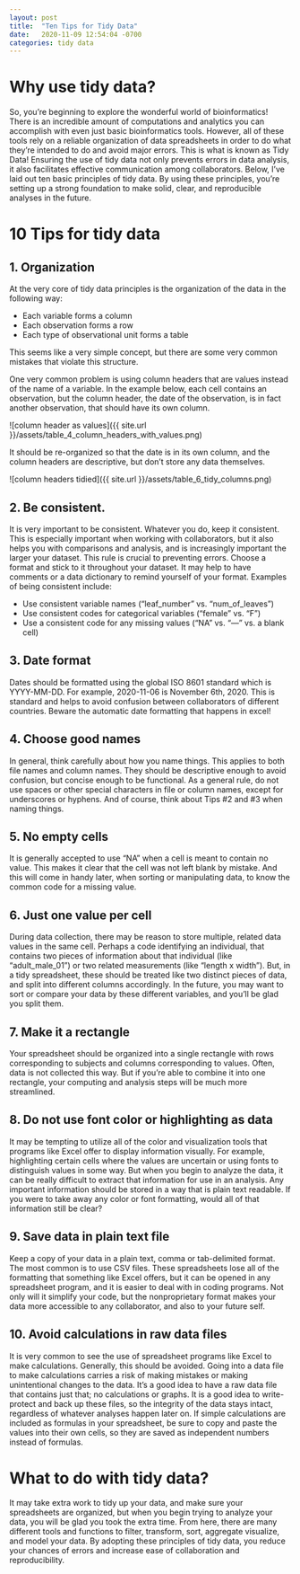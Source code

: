 ```yaml
---
layout: post
title:  "Ten Tips for Tidy Data"
date:   2020-11-09 12:54:04 -0700
categories: tidy data
---
```


# Why use tidy data?

So, you’re beginning to explore the wonderful world of bioinformatics! There is an incredible amount of computations and analytics you can accomplish with even just basic bioinformatics tools. However, all of these tools rely on a reliable organization of data spreadsheets in order to do what they’re intended to do and avoid major errors. This is what is known as Tidy Data! Ensuring the use of tidy data not only prevents errors in data analysis, it also facilitates effective communication among collaborators. Below, I’ve laid out ten basic principles of tidy data. By using these principles, you’re setting up a strong foundation to make solid, clear, and reproducible analyses in the future.

# 10 Tips for tidy data
## 1.	Organization

At the very core of tidy data principles is the organization of the data in the following way:

* Each variable forms a column
* Each observation forms a row
* Each type of observational unit forms a table

This seems like a very simple concept, but there are some very common mistakes that violate this structure.

One very common problem is using column headers that are values instead of the name of a variable. In the example below, each cell contains an observation, but the column header, the date of the observation, is in fact another observation, that should have its own column.

![column header as values]({{ site.url }}/assets/table_4_column_headers_with_values.png)

It should be re-organized so that the date is in its own column, and the column headers are descriptive, but don’t store any data themselves.

![column headers tidied]({{ site.url }}/assets/table_6_tidy_columns.png)


## 2.	Be consistent.
It is very important to be consistent. Whatever you do, keep it consistent.  This is especially important when working with collaborators, but it also helps you with comparisons and analysis, and is increasingly important the larger your dataset. This rule is crucial to preventing errors. Choose a format and stick to it throughout your dataset. It may help to have comments or a data dictionary to remind yourself of your format. Examples of being consistent include:

* Use consistent variable names (“leaf_number” vs. “num_of_leaves”)
* Use consistent codes for categorical variables (“female” vs. “F”)
* Use a consistent code for any missing values (“NA” vs. “—” vs. a blank cell)

## 3.	Date format
Dates should be formatted using the global ISO 8601 standard which is YYYY-MM-DD. For example, 2020-11-06 is November 6th, 2020. This is standard and helps to avoid confusion between collaborators of different countries. Beware the automatic date formatting that happens in excel!

## 4.	Choose good names
In general, think carefully about how you name things. This applies to both file names and column names. They should be descriptive enough to avoid confusion, but concise enough to be functional. As a general rule, do not use spaces or other special characters in file or column names, except for underscores or hyphens. And of course, think about Tips #2 and #3 when naming things.

## 5.	No empty cells
It is generally accepted to use “NA” when a cell is meant to contain no value. This makes it clear that the cell was not left blank by mistake. And this will come in handy later, when sorting or manipulating data, to know the common code for a missing value.

## 6.	Just one value per cell
During data collection, there may be reason to store multiple, related data values in the same cell. Perhaps a code identifying an individual, that contains two pieces of information about that individual (like “adult_male_01”) or two related measurements (like “length x width”). But, in a tidy spreadsheet, these should be treated like two distinct pieces of data, and split into different columns accordingly. In the future, you may want to sort or compare your data by these different variables, and you’ll be glad you split them.

## 7.	Make it a rectangle
Your spreadsheet should be organized into a single rectangle with rows corresponding to subjects and columns corresponding to values. Often, data is not collected this way. But if you’re able to combine it into one rectangle, your computing and analysis steps will be much more streamlined.

## 8.	Do not use font color or highlighting as data
It may be tempting to utilize all of the color and visualization tools that programs like Excel offer to display information visually. For example, highlighting certain cells where the values are uncertain or using fonts to distinguish values in some way. But when you begin to analyze the data, it can be really difficult to extract that information for use in an analysis. Any important information should be stored in a way that is plain text readable. If you were to take away any color or font formatting, would all of that information still be clear?

## 9.	Save data in plain text file
Keep a copy of your data in a plain text, comma or tab-delimited format. The most common is to use CSV files. These spreadsheets lose all of the formatting that something like Excel offers, but it can be opened in any spreadsheet program, and it is easier to deal with in coding programs. Not only will it simplify your code, but the nonproprietary format makes your data more accessible to any collaborator, and also to your future self.

## 10.	Avoid calculations in raw data files
It is very common to see the use of spreadsheet programs like Excel to make calculations. Generally, this should be avoided. Going into a data file to make calculations carries a risk of making mistakes or making unintentional changes to the data. It’s a good idea to have a raw data file that contains just that; no calculations or graphs. It is a good idea to write-protect and back up these files, so the integrity of the data stays intact, regardless of whatever analyses happen later on. If simple calculations are included as formulas in your spreadsheet, be sure to copy and paste the values into their own cells, so they are saved as independent numbers instead of formulas.


# What to do with tidy data?

It may take extra work to tidy up your data, and make sure your spreadsheets are organized, but when you begin trying to analyze your data, you will be glad you took the extra time. From here, there are many different tools and functions to filter, transform, sort, aggregate visualize, and model your data. By adopting these principles of tidy data, you reduce your chances of errors and increase ease of collaboration and reproducibility.
